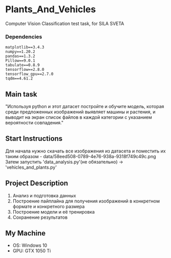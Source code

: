 # Plants_And_Vehicles
Computer Vision Classification test task, for SILA SVETA  

### Dependencies
```albumentations==1.1.0
matplotlib==3.4.3
numpy==1.20.2
pandas==1.3.2
Pillow==9.0.1
tabulate==0.8.9
tensorflow==2.8.0
tensorflow_gpu==2.7.0
tqdm==4.61.2
```

## Main task
"Используя python и этот датасет постройте и обучите модель, которая среди предложенных изображений выявляет машины и растения, и выводит на экран список файлов в каждой категории с указанием вероятности совпадения."

## Start Instructions 
Для начала нужно скачать все изображения из датасета и поместить их таким образом - data/58eed508-0789-4e76-938a-9318f749c49c.png
Затем запустить 'data_analysis.py'(не обязательно) -> 'vehicles_and_plants.py'

## Project Description 
1. Анализ и подготовка данных 
2. Построение пайплайна для получения изображений в конкретном формате и конкретного размера
3. Построение модели и её тренировка 
4. Сохранение результатов

## My Machine
+ OS: Windows 10
+ GPU: GTX 1050 Ti
